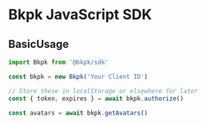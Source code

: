 # Bkpk JavaScript SDK

## BasicUsage

```typescript
import Bkpk from '@bkpk/sdk'

const bkpk = new Bkpk('Your Client ID')

// Store these in localStorage or elsewhere for later
const { token, expires } = await bkpk.authorize()

const avatars = await bkpk.getAvatars()
```
